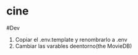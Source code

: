 # cine

#Dev

1. Copiar el .env.template y renombrarlo a .env
2. Cambiar las varables deentorno(the MovieDB)

